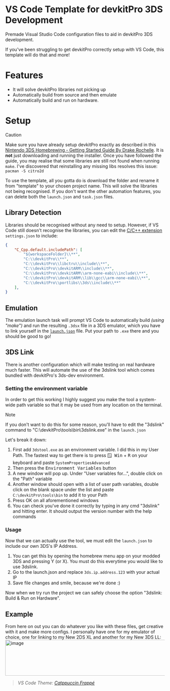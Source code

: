 # VS Code Template for devkitPro 3DS Development 
Premade Visual Studio Code configuration files to aid in devkitPro 3DS development.

If you've been struggling to get devkitPro correctly setup with VS Code, this template will do that and more!

# Features 
- It will solve devkitPro libraries not picking up
- Automatically build from source and then emulate
- Automatically build and run on hardware.

# Setup
> [!CAUTION]
> Make sure you have already setup devkitPro exactly as described in this [Nintendo 3DS Homebrewing - Getting Started Guide By Drake Rochelle](https://gbatemp.net/threads/3ds-homebrew-development-getting-started-guide.666095/). It is **not** just downloading and running the installer. Once you have followed the guide, you may realise that some libraries are still not found when running `make`. I've discovered that reinstalling any missing libs resolves this issue: `pacman -S citro2d`

To use the template, all you gotta do is download the folder and rename it from "template" to your chosen project name. This will solve the libraries not being recognised. If you don't want the other automation features, you can delete both the `launch.json` and `task.json` files.

## Library Detection
Libraries should be recognised without any need to setup. However, if VS Code still doesn't recognise the libraries, you can edit the [C/C++ extension](https://marketplace.visualstudio.com/items?itemName=ms-vscode.cpptools) `settings.json` to include:
```json
{
    "C_Cpp.default.includePath": [
        "${workspaceFolder}\\**",
        "C:\\devkitPro\\**",
        "C:\\devkitPro\\libctru\\include\\**",
        "C:\\devkitPro\\devkitARM\\include\\**",
        "C:\\devkitPro\\devkitARM\\arm-none-eabi\\include\\**",
        "C:\\devkitPro\\devkitARM\\lib\\gcc\\arm-none-eabi\\**",
        "C:\\devkitPro\\portlibs\\3ds\\include\\**"
    ],
}
```

## Emulation
The emulation launch task will prompt VS Code to automatically build *(using "make")* and run the resulting `.3dsx` file in a 3DS emulator, which you have to link yourself in the [`launch.json`](https://github.com/dwaaad/VS-Code-Template-for-3DS-Development/blob/main/template/.vscode/launch.json) file.
Put your path to `.exe` there and you should be good to go!

## 3DS Link
There is another configuration which will make testing on real hardware much faster. This will automate the use of the 3dslink tool which comes bundled with devkitPro's 3ds-dev environment.

### Setting the environment variable

In order to get this working I highly suggest you make the tool a system-wide path variable so that it may be used from any location on the terminal.

> [!NOTE]
> If you don't want to do this for some reason, you'll have to edit the "3dslink" command to "C:\devkitPro\tools\bin\3dslink.exe" in the `launch.json`

Let's break it down:
1. First add `3dstool.exe` as an environment variable. I did this in my User Path. The fastest way to get there is to press <kbd>🪟 Win</kbd> + <kbd>R</kbd> on your keyboard and paste `SystemPropertiesAdvanced`
3. Then press the <kbd>Environment Variables</kbd> button
4. A new window will pop up. Under "User variables for...", double click on the "Path" variable
5. Another window should open with a list of user path variables, double click on the blank space under the list and paste `C:\devkitPro\tools\bin` to add it to your Path
6. Press OK on all aforementioned windows
7. You can check you've done it correctly by typing in any cmd "3dslink" and hitting enter. It should output the version number with the help commands

### Usage

Now that we can actually use the tool, we must edit the `launch.json` to include our own 3DS's IP Address.
1. You can get this by opening the homebrew menu app on your modded 3DS and pressing Y (or X). You must do this everytime you would like to use 3dslink.
2. Go to the launch.json and replace `3ds.ip.address.123` with your actual IP
3. Save file changes and smile, because we're done :)

Now when we try run the project we can safely choose the option "3dslink: Build & Run on Hardware".

## Example
From here on out you can do whatever you like with these files, get creative with it and make more configs. I personally have one for my emulator of choice, one for linking to my New 2DS XL and another for my New 3DS LL: <WIP-insert-screenshots-include-little-writing-underneath-ss-with-vscodetheme>
<img width="626" height="113" alt="image" src="https://github.com/user-attachments/assets/2157c5f6-3069-45db-813f-3828231c0cb2" />

> *VS Code Theme: [Catppuccin Frappé](https://marketplace.visualstudio.com/items?itemName=Catppuccin.catppuccin-vsc)*
